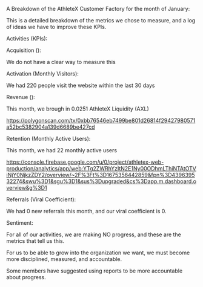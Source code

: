 A Breakdown of the AthleteX Customer Factory for the month of January: 

This is a detailed breakdown of the metrics we chose to measure, and a log of ideas we have to improve these KPIs.

Activities (KPIs):

Acquisition ():

We do not have a clear way to measure this

Activation (Monthly Visitors):

We had 220 people visit the website within the last 30 days

Revenue (): 

This month, we brough in 0.0251 AthleteX Liquidity (AXL)

https://polygonscan.com/tx/0xbb76546eb7499be801d26814f29427980571a52bc5382904a139d6689be427cd

Retention (Monthly Active Users): 

This month, we had 22 monthly active users

https://console.firebase.google.com/u/0/project/athletex-web-production/analytics/app/web:YTg2ZWRhYzItN2E1Ny00ODhmLThiNTAtOTViNjY0NjkzZDY2/overview/~2F%3Ft%3D1675356442859&fpn%3D439639532274&swu%3D1&sgu%3D1&sus%3Dupgraded&cs%3Dapp.m.dashboard.overview&g%3D1


Referrals (Viral Coefficient):

We had 0 new referrals this month, and our viral coefficient is 0.


Sentiment:

For all of our activities, we are making NO progress, and these are the metrics that tell us this.

For us to be able to grow into the organization we want, we must become more disciplined, measured, and accountable.

Some members have suggested using reports to be more accountable about progress.
